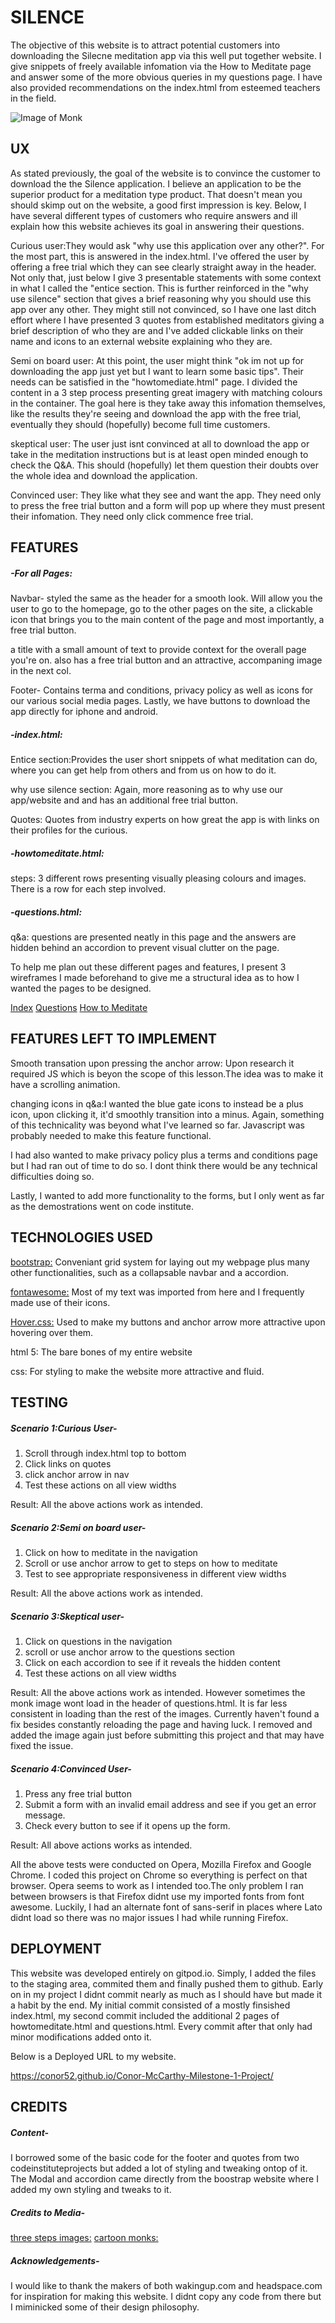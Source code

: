 # SILENCE 

The objective of this website is to attract potential customers into downloading the Silecne meditation app via this well put together website. I give snippets of freely available infomation via the How to Meditate page and answer some of the more obvious queries in my questions page. I have also provided recommendations on the index.html from esteemed teachers in the field.

![Image of Monk](assets/images/monk2.png)

## UX

As stated previously, the goal of the website is to convince the customer to download the the Silence application. I believe an application to be the superior product for a meditation type product. That doesn't mean you should skimp out on the website, a good first impression is key. Below, I have several different types of customers who require answers and ill explain how this website achieves its goal in answering their questions.

Curious user:They would ask "why use this application over any other?". For the most part, this is answered in the index.html. I've offered the user by offering a free trial which they can see clearly straight away in the header. Not only that, just below I give 3 presentable statements with some context in what I called the "entice section. This is further reinforced in the "why use silence" section that gives a brief reasoning why you should use this app over any other. They might still not convinced, so I have one last ditch effort where I have presented 3 quotes from established meditators giving a brief description of who they are and I've added clickable links on their name and icons to an external website explaining who they are.

Semi on board user: At this point, the user might think "ok im not up for downloading the app just yet but I want to learn some basic tips". Their needs can be satisfied in the "howtomediate.html" page. I divided the content in a 3 step process presenting great imagery with matching colours in the container. The goal here is they take away this infomation themselves, like the results they're seeing and download the app with the free trial, eventually they should (hopefully) become full time customers.

skeptical user: The user just isnt convinced at all to download the app or take in the meditation instructions but is at least open minded enough to check the Q&A. This should (hopefully) let them question their doubts over the whole idea and download the application.

Convinced user: They like what they see and want the app. They need only to press the free trial button and a form will pop up where they must present their infomation. They need only click commence free trial.

## FEATURES

 ##### -For all Pages:

Navbar- styled the same as the header for a smooth look. Will allow you the user to go to the homepage, go to the other pages on the site, a clickable icon that brings you to the main content of the page and most importantly, a free trial button.

a title with a small amount of text to provide context for the overall page you're on. also has a free trial button and an attractive, accompaning image in the next col.

Footer- Contains terma and conditions, privacy policy as well as icons for our various social media pages. Lastly, we have buttons to download the app directly for iphone and android.

##### -index.html:

Entice section:Provides the user short snippets of what meditation can do, where you can get help from others and from us on how to do it.

why use silence section: Again, more reasoning as to why use our app/website and and has an additional free trial button.

Quotes: Quotes from industry experts on how great the app is with links on their profiles for the curious.

##### -howtomeditate.html:

steps: 3 different rows presenting visually pleasing colours and images. There is a row for each step involved.

##### -questions.html:

q&a: questions are presented neatly in this page and the answers are hidden behind an accordion to prevent visual clutter on the page.



To help me plan out these different pages and features, I present 3 wireframes I made beforehand to give me a structural idea as to how I wanted the pages to be designed.

[Index](https://wireframe.cc/pro/pp/4b09977a1319776)
[Questions](https://wireframe.cc/lv90Bh)
[How to Meditate](https://wireframepro.mockflow.com/editor.jsp?editor=on&bgcolor=white&perm=Create&ptitle=silence&category=bootstrap4&projectid=Mdd152ebd34bd1c66bbf684533b4891541587576761474&publicid=7c25f576ee27457ea932b86fdfb31d7a#/page/d20cc7e320894f6b8cf9183729f00edc)


## FEATURES LEFT TO IMPLEMENT

Smooth transation upon pressing the anchor arrow: Upon research it required JS which is beyon the scope of this lesson.The idea was to make it have a scrolling animation.

changing icons in q&a:I wanted the blue gate icons to instead be a plus icon, upon clicking it, it'd smoothly transition into a minus. Again, something of this technicality was beyond what I've learned so far. Javascript was probably needed to make this feature functional.

I had also wanted to make privacy policy plus a terms and conditions page but I had ran out of time to do so. I dont think there would be any technical difficulties doing so.

Lastly, I wanted to add more functionality to the forms, but I only went as far as the demostrations went on code institute.

 ## TECHNOLOGIES USED

 [bootstrap:](https://getbootstrap.com/) Conveniant grid system for laying out my webpage plus many other functionalities, such as a collapsable navbar and a accordion.

[fontawesome:](https://fontawesome.com/) Most of my text was imported from here and I frequently made use of their icons.

[Hover.css:](https://ianlunn.github.io/Hover/) Used to make my buttons and anchor arrow more attractive upon hovering over them. 

html 5: The bare bones of my entire website

css: For styling to make the website more attractive and fluid.

## TESTING

##### Scenario 1:Curious User-

1. Scroll through index.html top to bottom
2. Click links on quotes
3. click anchor arrow in nav
4. Test these actions on all view widths

Result: All the above actions work as intended.

##### Scenario 2:Semi on board user-

1. Click on how to meditate in the navigation
2. Scroll or use anchor arrow to get to steps on how to meditate
3. Test to see appropriate responsiveness in different view widths

Result: All the above actions work as intended.

##### Scenario 3:Skeptical user-

1. Click on questions in the navigation
2. scroll or use anchor arrow to the questions section
3. Click on each accordion to see if it reveals the hidden content
4. Test these actions on all view widths

Result: All the above actions work as intended. However sometimes the monk image wont load in the header of questions.html. It is far less consistent in loading than the rest of the images. Currently haven't found a fix besides constantly reloading the page and having luck. I removed and added the image again just before submitting this project and that may have fixed the issue.

##### Scenario 4:Convinced User-

1. Press any free trial button
2. Submit a form with an invalid email address and see if you get an error message.
3. Check every button to see if it opens up the form.

Result: All above actions works as intended.


All the above tests were conducted on Opera, Mozilla Firefox and Google Chrome. I coded this project on Chrome so everything is perfect on that browser. Opera seems to work as I intended too.The only problem I ran between browsers is that Firefox didnt use my imported fonts from font awesome. Luckily, I had an alternate font of sans-serif in places where Lato didnt load so there was no major issues I had while running Firefox.

## DEPLOYMENT

This website was developed entirely on gitpod.io. Simply, I added the files to the staging area, commited them and finally pushed them to github. Early on in my project I didnt commit nearly as much as I should have but made it a habit by the end. My initial commit consisted of a mostly finsished index.html, my second commit included the additional 2 pages of howtomeditate.html and    questions.html. Every commit after that only had minor modifications added onto it.

Below is a Deployed URL to my website. 

https://conor52.github.io/Conor-McCarthy-Milestone-1-Project/


 ## CREDITS

##### Content-

 I borrowed some of the basic code for the footer and quotes from two codeinstituteprojects but added a lot of styling and tweaking ontop of it. The Modal and accordion came directly from the boostrap website where I added my own styling and tweaks to it.

 ##### Credits to Media-

[three steps images:](https://pixabay.com/)
[cartoon monks:](https://pngtree.com/)

##### Acknowledgements-

 I would like to thank the makers of both wakingup.com and headspace.com for inspiration for making this website. I didnt copy any code from there but I miminicked some of their design philosophy.
